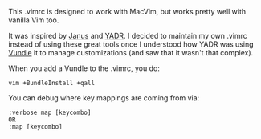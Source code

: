 This .vimrc is designed to work with MacVim, but works pretty well with vanilla Vim too.

It was inspired by [Janus](https://github.com/carlhuda/janus) and [YADR](https://github.com/skwp/dotfiles/blob/master/vimrc).
I decided to maintain my own .vimrc instead of using these great tools once I understood how YADR was using [Vundle](https://github.com/gmarik/vundle/wiki/Examples) it to manage customizations (and saw that it wasn't that complex).

When you add a Vundle to the .vimrc, you do:

    vim +BundleInstall +qall

You can debug where key mappings are coming from via:

    :verbose map [keycombo]
    OR
    :map [keycombo]